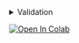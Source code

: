 <details>
<summary>Validation</summary>
<p>

[comment]:vanilla-validation-start
```python

import numpy as np

from oml.datasets import ImageQueryGalleryLabeledDataset
from oml.inference import inference
from oml.metrics import calc_retrieval_metrics_rr
from oml.models import ViTExtractor
from oml.retrieval import RetrievalResults
from oml.utils.download_mock_dataset import download_mock_dataset
from oml.registry.transforms import get_transforms_for_pretrained

extractor = ViTExtractor.from_pretrained("vits16_dino")
transform, _ = get_transforms_for_pretrained("vits16_dino")

_, df_val = download_mock_dataset(global_paths=True, df_name="df_with_category.csv")
dataset = ImageQueryGalleryLabeledDataset(df_val, transform=transform)

# you can optionally provide categories to have category wise metrics
query_categories = np.array(dataset.extra_data["category"])[dataset.get_query_ids()]

embeddings = inference(extractor, dataset, batch_size=4)

rr = RetrievalResults.compute_from_embeddings(embeddings, dataset, n_items_to_retrieve=5)
metrics = calc_retrieval_metrics_rr(rr, query_categories, map_top_k=(3, 5), precision_top_k=(5,), cmc_top_k=(3,))

print(rr, "\n", metrics)
rr.visualize(query_ids=[2, 1], dataset=dataset, show=True)

```
[comment]:vanilla-validation-end
</p>
</details>

[![Open In Colab](https://colab.research.google.com/assets/colab-badge.svg)](https://colab.research.google.com/drive/1O2o3k8I8jN5hRin3dKnAS3WsgG04tmIT?usp=sharing)
